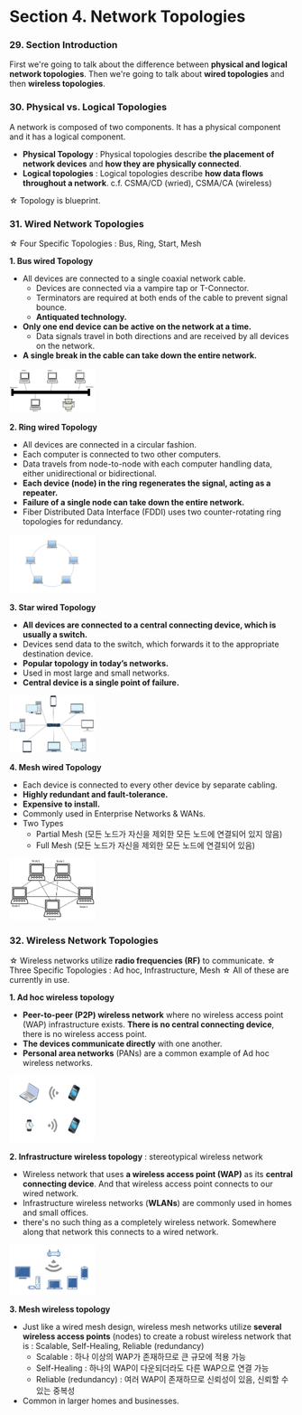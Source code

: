 # Section 4. Network Topologies

### 29. Section Introduction

First we're going to talk about the difference between **physical and logical network topologies**.  Then we're going to talk about **wired topologies** and then **wireless topologies**.

### 30. Physical vs. Logical Topologies

A network is composed of two components.  It has a physical component and it has a logical component.

- **Physical Topology** : Physical topologies describe **the placement of network devices** and **how they are physically connected**.
- **Logical topologies** : Logical topologies describe **how data flows throughout a network**. c.f. CSMA/CD (wried), CSMA/CA (wireless)

☆ Topology is blueprint.

### 31. Wired Network Topologies

☆ Four Specific Topologies : Bus, Ring, Start, Mesh

**1. Bus wired Topology**
  - All devices are connected to a single coaxial network cable.
    - Devices are connected via a vampire tap or T-Connector.
    - Terminators are required at both ends of the cable to prevent signal bounce.
    - **Antiquated technology.**
  - **Only one end device can be active on the network at a time.**
    - Data signals travel in both directions and are received by all devices on the network.
  - **A single break in the cable can take down the entire network.**

<img src="./images/bus_topology.jpg"  width=30% height=30%> 

**2. Ring wired Topology**
  - All devices are connected in a circular fashion.
  - Each computer is connected to two other computers.
  - Data travels from node-to-node with each computer handling data, either unidirectional or bidirectional.
  - **Each device (node) in the ring regenerates the signal, acting as a repeater.**
  - **Failure of a single node can take down the entire network.**
  - Fiber Distributed Data Interface (FDDI) uses two counter-rotating ring topologies for redundancy. 

<img src="./images/ring_topology.png"  width=30% height=30%>

**3. Star wired Topology**
  - **All devices are connected to a central connecting device, which is usually a switch.**
  - Devices send data to the switch, which forwards it to the appropriate destination device.
  - **Popular topology in today’s networks.**
  - Used in most large and small networks.
  - **Central device is a single point of failure.**

<img src="./images/star_topology.png"  width=30% height=30%>

**4. Mesh wired Topology**
  - Each device is connected to every other device by separate cabling.
  - **Highly redundant and fault-tolerance.**
  - **Expensive to install.**
  - Commonly used in Enterprise Networks & WANs.
  - Two Types
    - Partial Mesh (모든 노드가 자신을 제외한 모든 노드에 연결되어 있지 않음)
    - Full Mesh (모든 노드가 자신을 제외한 모든 노드에 연결되어 있음)

<img src="./images/mesh_topology.png"  width=30% height=30%>

### 32. Wireless Network Topologies

☆ Wireless networks utilize **radio frequencies (RF)** to communicate.
☆ Three Specific Topologies : Ad hoc, Infrastructure, Mesh
☆ All of these are currently in use.

**1. Ad hoc wireless topology**
   - **Peer-to-peer (P2P) wireless network** where no wireless access point (WAP) infrastructure exists. **There is no central connecting device**, there is no wireless access point.
   - **The devices communicate directly** with one another.
   - **Personal area networks** (PANs) are a common example of Ad hoc wireless networks.

<img src="./images/ad_hoc_topology.png"  width=30% height=30%>

**2. Infrastructure wireless topology** : stereotypical wireless network
  - Wireless network that uses **a wireless access point (WAP)** as its **central connecting device**. And that wireless access point connects to our wired network.
  - Infrastructure wireless networks (**WLANs**) are commonly used in homes and small offices. 
  - there's no such thing as a completely wireless network. Somewhere along that network this connects to a wired network.

<img src="./images/infrastructure_topology.png"  width=30% height=30%>

**3. Mesh wireless topology**
  - Just like a wired mesh design, wireless mesh networks utilize **several wireless access points** (nodes) to create a robust wireless network that is : Scalable, Self-Healing, Reliable (redundancy) 
    - Scalable : 하나 이상의 WAP가 존재하므로 큰 규모에 적용 가능
    - Self-Healing : 하나의 WAP이 다운되더라도 다른 WAP으로 연결 가능
    - Reliable (redundancy) : 여러 WAP이 존재하므로 신뢰성이 있음, 신뢰할 수 있는 중복성
  - Common in larger homes and businesses.